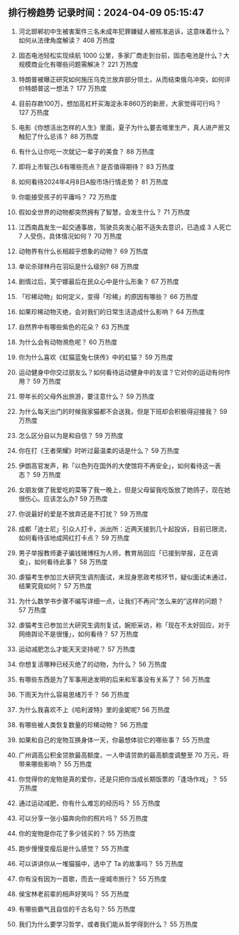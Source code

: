 
## 排行榜趋势 记录时间：2024-04-09 05:15:47
  
  1. 河北邯郸初中生被害案件三名未成年犯罪嫌疑人被核准追诉，这意味着什么？如何从法律角度解读？ 408 万热度
    
  2. 固态电池轻松实现续航 1000 公里，多家厂商走到台前，固态电池是什么？大规模商业化有哪些问题需解决？ 221 万热度
    
  3. 特朗普被曝正研究如何施压乌克兰放弃部分领土，从而结束俄乌冲突，如何评价特朗普这一想法？ 177 万热度
    
  4. 目前存款100万，想加高杠杆买海淀永丰860万的新房，大家觉得可行吗？ 127 万热度
    
  5. 电影《你想活出怎样的人生》里面，夏子为什么要去塔里生产，真人进产房又触犯了什么忌讳？ 88 万热度
    
  6. 有什么让你吃一次就记一辈子的美食？ 88 万热度
    
  7. 即将上市智己L6有哪些亮点？是否值得期待？ 83 万热度
    
  8. 如何看待2024年4月8日A股市场行情走势？ 81 万热度
    
  9. 你能接受孩子的平庸吗？ 72 万热度
    
  10. 假如全世界的动物都突然拥有了智慧，会发生什么？ 71 万热度
    
  11. 江西南昌发生一起交通事故，驾驶员突发心脏不适失去意识，已造成 3 人死亡 7 人受伤，具体情况如何？ 70 万热度
    
  12. 动物界有什么长相超乎想象的动物？ 69 万热度
    
  13. 单论杀球林丹在羽坛是什么级别? 68 万热度
    
  14. 剧情过后，芙宁娜最后在民众心中是什么形象？ 67 万热度
    
  15. 「珍稀动物」如何定义，变得「珍稀」的原因有哪些？ 66 万热度
    
  16. 如果珍稀动物灭绝，会对我们的日常生活造成什么影响？ 64 万热度
    
  17. 自然界中有哪些紫色的花朵？ 63 万热度
    
  18. 为什么会有动物濒危呢？ 60 万热度
    
  19. 你为什么喜欢《虹猫蓝兔七侠传》中的虹猫？ 59 万热度
    
  20. 运动健身中你交过朋友么？如何看待运动健身中的友谊？它对你的运动有何作用？ 59 万热度
    
  21. 带年长的父母外出旅游，要注意什么？ 59 万热度
    
  22. 为什么每天出门的时候我家猫都不会送我，但是下班却会积极得迎接我？ 59 万热度
    
  23. 怎么区分自以为是和自信？ 59 万热度
    
  24. 你在打《王者荣耀》时听过最温柔的话是什么？ 59 万热度
    
  25. ​伊朗高官发声，称「以色列在国外的大使馆将不再安全」，如何看待这一表态？ 59 万热度
    
  26. 女朋友做了我爱吃的菜等了我一晚上，但是父母留我吃饭放了她鸽子，现在她很伤心。应该怎么办? 59 万热度
    
  27. 你说最好的爱是不放弃还是不打扰？ 59 万热度
    
  28. 成都「迪士尼」引众人打卡，派出所：近两天接到几十起投诉，目前已限流，如何看待该地成网红打卡点？ 59 万热度
    
  29. 男子举报教师妻子骗钱赌博枉为人师，教育局回应「已接到举报，正在调查」，如何看待此事？ 58 万热度
    
  30. 虐猫考生参加兰大研究生调剂面试，未现身思政考核环节，疑似面试未通过，结果究竟如何？ 57 万热度
    
  31. 为什么数学书步骤不编写详细一点，让我们不再问“怎么来的”这样的问题？ 57 万热度
    
  32. 虐猫考生已参加兰大研究生调剂复试，婉拒采访，称「现在不太好回应，对于网络舆论不是很懂」，如何看待？ 57 万热度
    
  33. 运动减肥怎么才能天天坚持呢？ 57 万热度
    
  34. 你想复活哪种已经灭绝了的动物，为什么？ 56 万热度
    
  35. 有哪些东西是为了军事用途发明的后来和军事没有关系了？ 56 万热度
    
  36. 下雨天为什么容易思绪万千？ 56 万热度
    
  37. 为什么我喜欢不上《哈利波特》里的金妮呢? 56 万热度
    
  38. 有哪些被人类恢复数量的珍稀动物？ 56 万热度
    
  39. 如果和自己的宠物互换身体一天，你最想体验它的哪些事？ 55 万热度
    
  40. 广州调高公积金贷款最高额度，一人申请贷款的最高额度调整至 70 万元，将带来哪些影响？ 55 万热度
    
  41. 你觉得你的宠物是真的爱你，还是只把你当成长期饭票的「逢场作戏」？ 55 万热度
    
  42. 通过运动减肥，你有什么难忘的经历吗？ 55 万热度
    
  43. 可以分享一张小猫奔向你的照片吗？ 55 万热度
    
  44. 你的宠物是你花了多少钱买的？ 55 万热度
    
  45. 跑步慢慢变瘦后是什么感觉？ 55 万热度
    
  46. 可以讲讲你从一堆猫猫中，选中了 Ta 的故事吗？ 55 万热度
    
  47. 你有没有因为一首歌，而去一座城市旅行？ 55 万热度
    
  48. 侯宝林老前辈的相声好笑吗？ 55 万热度
    
  49. 有哪些霸气且自信的千古名句？ 55 万热度
    
  50. 我们为什么要学习哲学，或者我们能从哲学得到什么？ 55 万热度
    